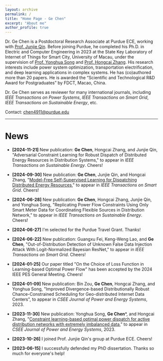 ```yaml
---
layout: archive
permalink: /
title: "Home Page - Ge Chen"
excerpt: "About me"
author_profile: true
---
```



Dr. Ge Chen is a Postdoctoral Research Associate at Purdue ECE, working with [Prof. Junjie Qin](https://engineering.purdue.edu/people/junjie.qin.1). Before joining Purdue, he completed his Ph.D. in Electric and Computer Engineering in 2023 at the State Key Laboratory of Internet of Things for Smart City, University of Macau, under the supervision of [Prof. Yonghua Song](https://rto.um.edu.mo/biography/) and [Prof. Hongcai Zhang](https://www.fst.um.edu.mo/personal/hczhang/). His research interests include power system optimization, transportation electrification, and deep learning applications in complex systems. He has (co)authored more than 20 papers. He is awarded the “Scientific and Technological R&D Award for Postgraduates” by FDCT, Macao, China. 

Dr. Ge Chen serves as reviewer for many international journals, including *IEEE Transactions on Power Systems*, *IEEE Transactions on Smart Grid*, *IEEE Transactions on Sustainable Energy*, etc. 

Contact: chen4911@purdue.edu

------

News
======

- **[2024-11-21]**  New publication: **Ge Chen**, Hongcai Zhang, and Junjie Qin, "Adversarial Constraint Learning for Robust Dispatch of Distributed Energy Resources in Distribution Systems," to appear in *IEEE Transactions on Sustainable Energy*. Cheers!  

- **[2024-09-30]**  New publication: **Ge Chen**, Junjie Qin, and Hongcai Zhang, "[Model-Free Self-Supervised Learning for Dispatching Distributed Energy Resources](https://ieeexplore.ieee.org/document/10700765)," to appear in *IEEE Transactions on Smart Grid*. Cheers!   

- **[2024-06-28]**  New publication: **Ge Chen**, Hongcai Zhang, Junjie Qin, and Yonghua Song, "Replicating Power Flow Constraints Using Only Smart Meter Data for Coordinating Flexible Sources in Distribution Network," to appear in *IEEE Transactions on Sustainable Energy*. Cheers!  

- **[2024-06-27]**  I'm selected for the Purdue Travel Grant. Thanks!

- **[2024-06-22]**  New publication: Guangxu Fei, Keng-Weng Lao, and **Ge Chen**, "Out-of-Distribution Detection of Unknown False Data Injection Attack With Logit-Normalized Bayesian ResNet," to appear in *IEEE Transactions on Smart Grid*. Cheers!

- **[2024-01-25]**  Our paper titled "On the Choice of Loss Function in Learning-based Optimal Power Flow" has been accepted by the 2024 IEEE PES General Meeting. Cheers! 

- **[2024-01-09]**  New publication: Bin Zou, **Ge Chen**, Hongcai Zhang, and Yonghua Song, "Improved Divergence-based Distributionally Robust Chance-Constrained Scheduling for Geo-distributed Internet Data Centers", to appear in *CSEE Journal of Power and Energy Systems*, 2023. 
- **[2023-11-30]**  New publication: Yonghua Song, **Ge Chen**\*, and Hongcai Zhang, "[Constraint learning-based optimal power dispatch for active distribution networks with extremely imbalanced data](https://ieeexplore.ieee.org/abstract/document/10375977)," to appear in *CSEE Journal of Power and Energy Systems*, 2023.
- **[2023-10-26]**  I joined Prof. Junjie Qin's group at Purdue ECE. Cheers! 
- **[2023-06-15]**  I successfully defended my PhD dissertation. Thanks so much for everyone's help!



